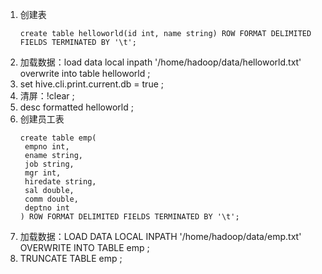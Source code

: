 1. 创建表
    ```text
    create table helloworld(id int, name string) ROW FORMAT DELIMITED FIELDS TERMINATED BY '\t';
    ```
2. 加载数据：load data local inpath '/home/hadoop/data/helloworld.txt' overwrite into table helloworld ;
3. set hive.cli.print.current.db = true ;
4. 清屏：!clear ;
5. desc formatted helloworld ;
6. 创建员工表
    ```text
    create table emp(
     empno int, 
     ename string,
     job string,
     mgr int,
     hiredate string,
     sal double,
     comm double,
     deptno int
    ) ROW FORMAT DELIMITED FIELDS TERMINATED BY '\t';
    ```
7. 加载数据：LOAD DATA LOCAL INPATH '/home/hadoop/data/emp.txt' OVERWRITE INTO TABLE emp ;
8. TRUNCATE TABLE emp ;